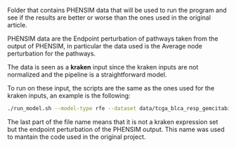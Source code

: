 Folder that contains PHENSIM data that will be used to run the program and see if the results are better or worse than the ones used in the original article.

PHENSIM data are the Endpoint perturbation of pathways taken from the output of PHENSIM, in particular the data used is the Average node perturbation for the pathways.

The data is seen as a **kraken** input since the kraken inputs are not normalized and the pipeline is a straightforward model.

To run on these input, the scripts are the same as the ones used for the kraken inputs, an example is the following:
```bash
./run_model.sh --model-type rfe --dataset data/tcga_blca_resp_gemcitabine_kraken_eset_virtualEndPert.rds
```

The last part of the file name means that it is not a kraken expression set but the endpoint perturbation of the PHENSIM output. This name was used to mantain the code used in the original project.
